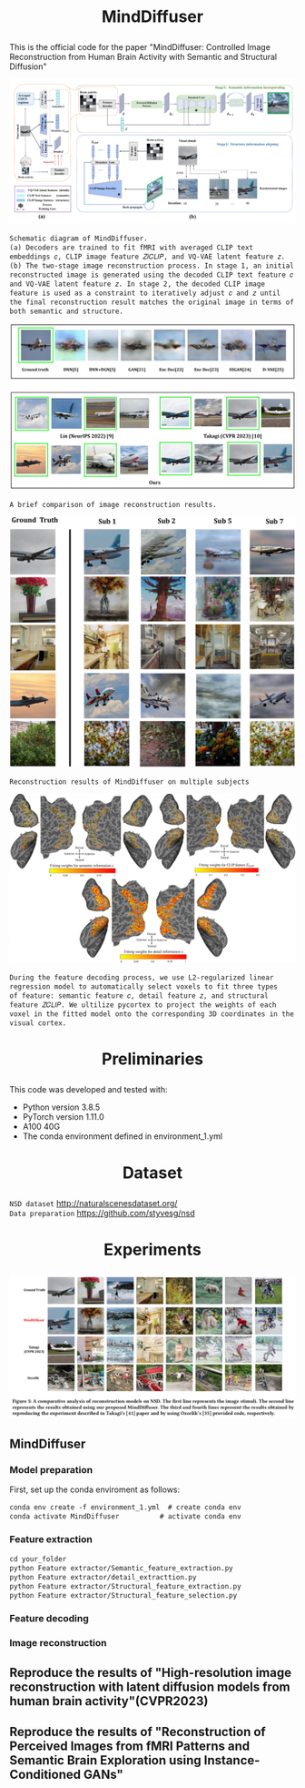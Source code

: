 # <p align="center">  MindDiffuser  </p> 
This is the official code for the paper "MindDiffuser: Controlled Image Reconstruction from Human Brain Activity with Semantic and Structural Diffusion"<br>

![](https://github.com/ReedOnePeck/MindDiffuser/blob/main/Images/overview.png)<br>

    Schematic diagram of MindDiffuser. 
    (a) Decoders are trained to fit fMRI with averaged CLIP text embeddings 𝑐, CLIP image feature 𝑍𝑖𝐶𝐿𝐼𝑃, and VQ-VAE latent feature 𝑧.
    (b) The two-stage image reconstruction process. In stage 1, an initial reconstructed image is generated using the decoded CLIP text feature 𝑐 and VQ-VAE latent feature 𝑧. In stage 2, the decoded CLIP image feature is used as a constraint to iteratively adjust 𝑐 and 𝑧 until the final reconstruction result matches the original image in terms of both semantic and structure.
![](https://github.com/ReedOnePeck/MindDiffuser/blob/main/Images/plane_00.png)<br>

    A brief comparison of image reconstruction results.
![](https://github.com/ReedOnePeck/MindDiffuser/blob/main/Images/four_sub_00.png)<br>

    Reconstruction results of MindDiffuser on multiple subjects
![](https://github.com/ReedOnePeck/MindDiffuser/blob/main/Images/cortex_sub2_00.png)<br>

    During the feature decoding process, we use L2-regularized linear regression model to automatically select voxels to fit three types
    of feature: semantic feature 𝑐, detail feature 𝑧, and structural feature 𝑍𝐶𝐿𝐼𝑃. We ultilize pycortex to project the weights of each 
    voxel in the fitted model onto the corresponding 3D coordinates in the visual cortex.

# <p align="center">  Preliminaries  </p> 
This code was developed and tested with:

*  Python version 3.8.5
*  PyTorch version 1.11.0
*  A100 40G
*  The conda environment defined in environment_1.yml

# <p align="center">  Dataset  </p> 
`NSD dataset` http://naturalscenesdataset.org/  <br>
`Data preparation` https://github.com/styvesg/nsd

# <p align="center">  Experiments  </p> 
![](https://github.com/ReedOnePeck/MindDiffuser/blob/main/Images/1686488621334.png)

## <p> MindDiffuser </p>
### <p> Model preparation  </p>
First, set up the conda enviroment as follows:<br>

    conda env create -f environment_1.yml  # create conda env
    conda activate MindDiffuser          # activate conda env

### <p> Feature extraction </p>
    cd your_folder
    python Feature extractor/Semantic_feature_extraction.py
    python Feature extractor/detail_extracttion.py
    python Feature extractor/Structural_feature_extraction.py
    python Feature extractor/Structural_feature_selection.py

### <p> Feature decoding </p>
### <p> Image reconstruction </p>

## <p> Reproduce the results of "High-resolution image reconstruction with latent diffusion models from human brain activity"(CVPR2023)  </p>

## <p> Reproduce the results of "Reconstruction of Perceived Images from fMRI Patterns and Semantic Brain Exploration using Instance-Conditioned GANs" </p>







